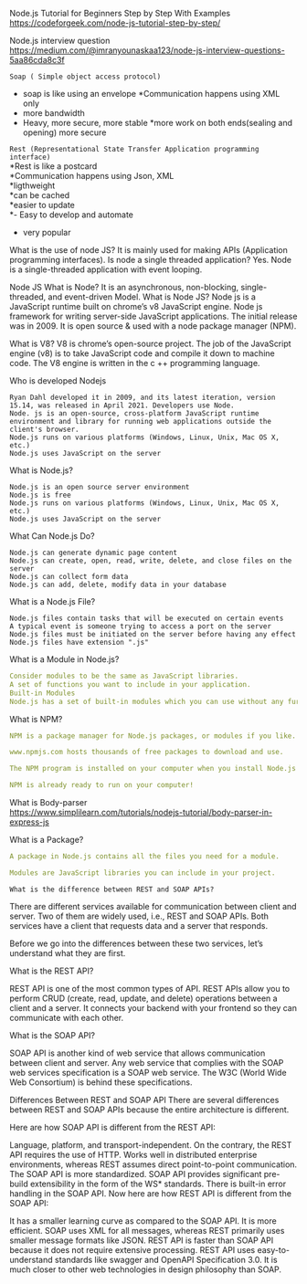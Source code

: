 Node.js Tutorial for Beginners Step by Step With Examples https://codeforgeek.com/node-js-tutorial-step-by-step/<br>

Node.js interview question https://medium.com/@imranyounaskaa123/node-js-interview-questions-5aa86cda8c3f
<br>

```Soap ( Simple object access protocol)```<br>
* soap is like using an envelope
*Communication happens using XML only
* more bandwidth
* Heavy, more secure, more stable
*more work on  both ends(sealing and opening) more secure

```Rest (Representational State Transfer Application programming interface)```<br>
*Rest is like a postcard<br>
*Communication happens using Json, XML<br>
*ligthweight <br>
*can be cached <br>
*easier to update <br>
*- Easy to develop and automate <br>
- very popular<br>


What is the use of node JS?
It is mainly used for making APIs (Application programming interfaces).
Is node a single threaded application?
Yes. Node is a single-threaded application with event looping.

  
 Node JS
What is Node?
It is an asynchronous, non-blocking, single-threaded, and event-driven Model.
What is Node JS?
Node js is a JavaScript runtime built on chrome’s v8 JavaScript engine.
Node js framework for writing server-side JavaScript applications.
The initial release was in 2009.
It is open source & used with a node package manager (NPM).


What is V8?
V8 is chrome’s open-source project.
The job of the JavaScript engine (v8) is to take JavaScript code and compile it
down to machine code.
The V8 engine is written in the c ++ programming language.

Who is developed Nodejs

    Ryan Dahl developed it in 2009, and its latest iteration, version 15.14, was released in April 2021. Developers use Node.
    Node. js is an open-source, cross-platform JavaScript runtime environment and library for running web applications outside the client's browser.
    Node.js runs on various platforms (Windows, Linux, Unix, Mac OS X, etc.)
    Node.js uses JavaScript on the server

What is Node.js?

    Node.js is an open source server environment
    Node.js is free
    Node.js runs on various platforms (Windows, Linux, Unix, Mac OS X, etc.)
    Node.js uses JavaScript on the server

What Can Node.js Do?

    Node.js can generate dynamic page content
    Node.js can create, open, read, write, delete, and close files on the server
    Node.js can collect form data
    Node.js can add, delete, modify data in your database

What is a Node.js File?

    Node.js files contain tasks that will be executed on certain events
    A typical event is someone trying to access a port on the server
    Node.js files must be initiated on the server before having any effect
    Node.js files have extension ".js"

What is a Module in Node.js?<br>
```yaml
Consider modules to be the same as JavaScript libraries.
A set of functions you want to include in your application.
Built-in Modules
Node.js has a set of built-in modules which you can use without any further installation.
```
What is NPM?
```yaml
NPM is a package manager for Node.js packages, or modules if you like.

www.npmjs.com hosts thousands of free packages to download and use.

The NPM program is installed on your computer when you install Node.js

NPM is already ready to run on your computer!

```
What is Body-parser<br>
https://www.simplilearn.com/tutorials/nodejs-tutorial/body-parser-in-express-js

What is a Package?
```yaml
A package in Node.js contains all the files you need for a module.

Modules are JavaScript libraries you can include in your project.

```

```What is the difference between REST and SOAP APIs?```

There are different services available for communication between client and server. Two of them are widely used, i.e., REST and SOAP APIs. Both services have a client that requests data and a server that responds.

Before we go into the differences between these two services, let’s understand what they are first.

What is the REST API?

REST API is one of the most common types of API. REST APIs allow you to perform CRUD (create, read, update, and delete) operations between a client and a server. It connects your backend with your frontend so they can communicate with each other.

What is the SOAP API?

SOAP API is another kind of web service that allows communication between client and server. Any web service that complies with the SOAP web services specification is a SOAP web service. The W3C (World Wide Web Consortium) is behind these specifications.

Differences Between REST and SOAP API
There are several differences between REST and SOAP APIs because the entire architecture is different.

Here are how SOAP API is different from the REST API:

Language, platform, and transport-independent. On the contrary, the REST API requires the use of HTTP.
Works well in distributed enterprise environments, whereas REST assumes direct point-to-point communication.
The SOAP API is more standardized.
SOAP API provides significant pre-build extensibility in the form of the WS* standards.
There is built-in error handling in the SOAP API.
Now here are how REST API is different from the SOAP API:

It has a smaller learning curve as compared to the SOAP API.
It is more efficient. SOAP uses XML for all messages, whereas REST primarily uses smaller message formats like JSON.
REST API is faster than SOAP API because it does not require extensive processing.
REST API uses easy-to-understand standards like swagger and OpenAPI Specification 3.0.
It is much closer to other web technologies in design philosophy than SOAP.

